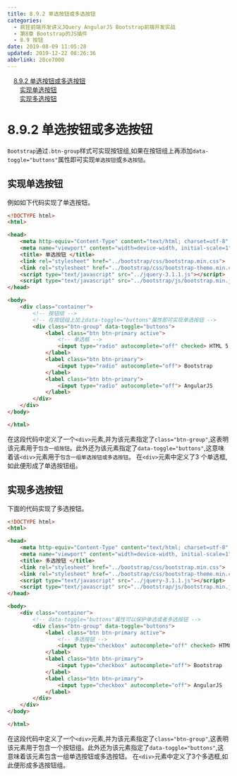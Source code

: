 ```yaml
---
title: 8.9.2 单选按钮或多选按钮
categories: 
  - 疯狂前端开发讲义JQuery AngularJS Bootstrap前端开发实战
  - 第8章 Bootstrap的JS插件
  - 8.9 按钮
date: 2019-08-09 11:05:28
updated: 2019-12-22 08:26:36
abbrlink: 28ce7000
---
```

<div id='my_toc'><a href="/JavaReadingNotes/28ce7000/#8-9-2-单选按钮或多选按钮" class="header_1">8.9.2 单选按钮或多选按钮</a><br><a href="/JavaReadingNotes/28ce7000/#实现单选按钮" class="header_2">实现单选按钮</a><br><a href="/JavaReadingNotes/28ce7000/#实现多选按钮" class="header_2">实现多选按钮</a><br></div>
<style>.header_1{margin-left: 1em;}.header_2{margin-left: 2em;}.header_3{margin-left: 3em;}.header_4{margin-left: 4em;}.header_5{margin-left: 5em;}.header_6{margin-left: 6em;}</style>
<!--more-->
<script>if (navigator.platform.search('arm')==-1){document.getElementById('my_toc').style.display = 'none';}var e,p = document.getElementsByTagName('p');while (p.length>0) {e = p[0];e.parentElement.removeChild(e);}</script>

<!--end-->
<!--SSTStart-->
# 8.9.2 单选按钮或多选按钮 #
`Bootstrap`通过`.btn-group`样式可实现按钮组,如果在按钮组上再添加`data-toggle="buttons"`属性即可实现`单选按钮`或`多选按钮`。
## 实现单选按钮 ##
例如如下代码实现了单选按钮。
```html
<!DOCTYPE html>
<html>

<head>
    <meta http-equiv="Content-Type" content="text/html; charset=utf-8" />
    <meta name="viewport" content="width=device-width, initial-scale=1">
    <title> 单选按钮 </title>
    <link rel="stylesheet" href="../bootstrap/css/bootstrap.min.css">
    <link rel="stylesheet" href="../bootstrap/css/bootstrap-theme.min.css">
    <script type="text/javascript" src="../jquery-3.1.1.js"></script>
    <script type="text/javascript" src="../bootstrap/js/bootstrap.min.js"></script>
</head>

<body>
    <div class="container">
        <!-- 按钮组 -->
        <!-- 在按钮组上加上data-toggle="buttons"属性即可实现单选按钮 -->
        <div class="btn-group" data-toggle="buttons">
            <label class="btn btn-primary active">
                <!-- 单选框 -->
                <input type="radio" autocomplete="off" checked> HTML 5（默认选中）
            </label>
            <label class="btn btn-primary">
                <input type="radio" autocomplete="off"> Bootstrap
            </label>
            <label class="btn btn-primary">
                <input type="radio" autocomplete="off"> AngularJS
            </label>
        </div>
    </div>
</body>

</html>
```
在这段代码中定义了一个`<div>`元素,并为该元素指定了`class="btn-group"`,这表明该元素用于`包含一组按钮`。此外还为该元素指定了`data-toggle="buttons"`,这意味着该`<div>`元素用于`包含一组单选按钮或多选按钮`。
在`<div>`元素中定义了3 个单选框,如此便形成了单选按钮组。
## 实现多选按钮 ##
下面的代码实现了多选按钮。
```html
<!DOCTYPE html>
<html>

<head>
    <meta http-equiv="Content-Type" content="text/html; charset=utf-8" />
    <meta name="viewport" content="width=device-width, initial-scale=1">
    <title> 多选按钮 </title>
    <link rel="stylesheet" href="../bootstrap/css/bootstrap.min.css">
    <link rel="stylesheet" href="../bootstrap/css/bootstrap-theme.min.css">
    <script type="text/javascript" src="../jquery-3.1.1.js"></script>
    <script type="text/javascript" src="../bootstrap/js/bootstrap.min.js"></script>
</head>

<body>
    <div class="container">
        <!-- data-toggle="buttons"属性可以保护单选或者多选按钮 -->
        <div class="btn-group" data-toggle="buttons">
            <label class="btn btn-primary active">
                <!-- 多选按钮 -->
                <input type="checkbox" autocomplete="off" checked> HTML 5（默认选中）
            </label>
            <label class="btn btn-primary">
                <input type="checkbox" autocomplete="off"> Bootstrap
            </label>
            <label class="btn btn-primary">
                <input type="checkbox" autocomplete="off"> AngularJS
            </label>
        </div>
    </div>
</body>

</html>
```
在这段代码中定义了一个`<div>`元素,并为该元素指定了`class="btn-group"`,这表明该元素用于包含一个按钮组。此外还为该元素指定了`data-toggle="buttons"`,这意味着该元素包含一组单选按钮或多选按钮。
在`<div>`元素中定义了3个多选框,如此便形成多选按钮组。
<!--SSTStop-->

